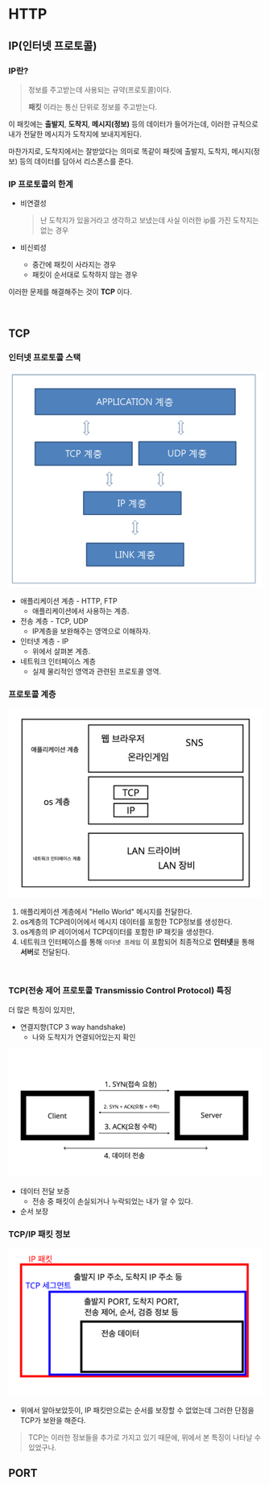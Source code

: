 # HTTP

## IP(인터넷 프로토콜)

### IP란?

> 정보를 주고받는데 사용되는 규약(프로토콜)이다.
>
> **패킷** 이라는 통신 단위로 정보를 주고받는다.

이 패킷에는 **출발지**, **도착지**, **메시지(정보)** 등의 데이터가 들어가는데, 이러한 규칙으로 내가 전달한 메시지가 도착지에 보내지게된다.

마찬가지로, 도착지에서는 잘받았다는 의미로 똑같이 패킷에 출발지, 도착지, 메시지(정보) 등의 데이터를 담아서 리스폰스를 준다.

### IP 프로토콜의 한계

- 비연결성

  > 난 도착지가 있을거라고 생각하고 보냈는데 사실 이러한 ip를 가진 도착지는 없는 경우

- 비신뢰성

  - 중간에 패킷이 사라지는 경우
  - 패킷이 순서대로 도착하지 않는 경우



이러한 문제를 해결해주는 것이 **TCP** 이다.

<br>

## TCP

### 인터넷 프로토콜 스택

![http1](../pic/http1.png)

- 애플리케이션 계층 - HTTP, FTP
  - 애플리케이션에서 사용하는 계층.
- 전송 계층 - TCP, UDP
  - IP계층을 보완해주는 영역으로 이해하자.
- 인터넷 계층 - IP
  - 위에서 살펴본 계층.
- 네트워크 인터페이스 계층
  - 실제 물리적인 영역과 관련된 프로토콜 영역.



### 프로토콜 계층

![http2](../pic/http2.png)

1. 애플리케이션 계층에서 "Hello World" 메시지를 전달한다.
2. os계층의 TCP레이어에서 메시지 데이터를 포함한 TCP정보를 생성한다.
3. os계층의 IP 레이어에서 TCP데이터를 포함한 IP 패킷을 생성한다.
4. 네트워크 인터페이스를 통해 `이더넷 프레임` 이 포함되어 최종적으로 **인터넷**을 통해 **서버**로 전달된다.

<br>

### TCP(전송 제어 프로토콜 Transmissio Control Protocol) 특징

더 많은 특징이 있지만,

- 연결지향(TCP 3 way handshake)
  - 나와 도착지가 연결되어있는지 확인

![http4](../pic/http4.png)

- 데이터 전달 보증
  - 전송 중 패킷이 손실되거나 누락되었는 내가 알 수 있다. 
- 순서 보장

### TCP/IP 패킷 정보

![http3](../pic/http3.png)

- 위에서 알아보았듯이, IP 패킷만으로는 순서를 보장할 수 없었는데 그러한 단점을 TCP가 보완을 해준다.

> TCP는 이러한 정보들을 추가로 가지고 있기 때문에, 위에서 본 특징이 나타날 수 있었구나.



## PORT







